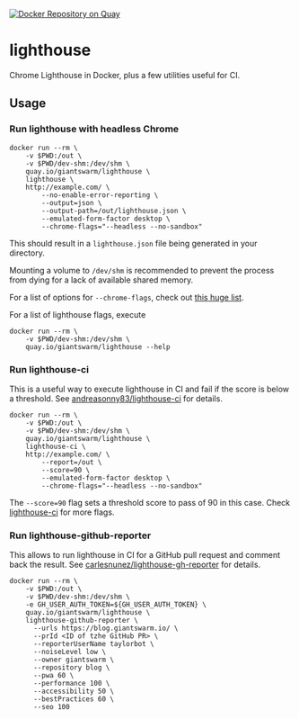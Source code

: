 [![Docker Repository on Quay](https://quay.io/repository/giantswarm/lighthouse/status "Docker Repository on Quay")](https://quay.io/repository/giantswarm/lighthouse)

# lighthouse

Chrome Lighthouse in Docker, plus a few utilities useful for CI.

## Usage

### Run lighthouse with headless Chrome

```nohighlight
docker run --rm \
    -v $PWD:/out \
    -v $PWD/dev-shm:/dev/shm \
    quay.io/giantswarm/lighthouse \
    lighthouse \
    http://example.com/ \
        --no-enable-error-reporting \
        --output=json \
        --output-path=/out/lighthouse.json \
        --emulated-form-factor desktop \
        --chrome-flags="--headless --no-sandbox"
```

This should result in a `lighthouse.json` file being generated in your directory.

Mounting a volume to `/dev/shm` is recommended to prevent the process from dying for a lack of available shared memory.

For a list of options for `--chrome-flags`, check out [this huge list](https://peter.sh/experiments/chromium-command-line-switches/).

For a list of lighthouse flags, execute

```
docker run --rm \
    -v $PWD/dev-shm:/dev/shm \
    quay.io/giantswarm/lighthouse --help
```

### Run lighthouse-ci

This is a useful way to execute lighthouse in CI and fail if the score is below a threshold. See [andreasonny83/lighthouse-ci](https://github.com/andreasonny83/lighthouse-ci) for details.

```nohighlight
docker run --rm \
    -v $PWD:/out \
    -v $PWD/dev-shm:/dev/shm \
    quay.io/giantswarm/lighthouse \
    lighthouse-ci \
    http://example.com/ \
        --report=/out \
        --score=90 \
        --emulated-form-factor desktop \
        --chrome-flags="--headless --no-sandbox"
```

The `--score=90` flag sets a threshold score to pass of 90 in this case. Check [lighthouse-ci](https://github.com/andreasonny83/lighthouse-ci) for more flags.

### Run lighthouse-github-reporter

This allows to run lighthouse in CI for a GitHub pull request and comment back the result. See [carlesnunez/lighthouse-gh-reporter](https://github.com/carlesnunez/lighthouse-gh-reporter) for details.

```nohighlight
docker run --rm \
    -v $PWD:/out \
    -v $PWD/dev-shm:/dev/shm \
    -e GH_USER_AUTH_TOKEN=${GH_USER_AUTH_TOKEN} \
    quay.io/giantswarm/lighthouse \
    lighthouse-github-reporter \
      --urls https://blog.giantswarm.io/ \
      --prId <ID of tzhe GitHub PR> \
      --reporterUserName taylorbot \
      --noiseLevel low \
      --owner giantswarm \
      --repository blog \
      --pwa 60 \
      --performance 100 \
      --accessibility 50 \
      --bestPractices 60 \
      --seo 100
```
